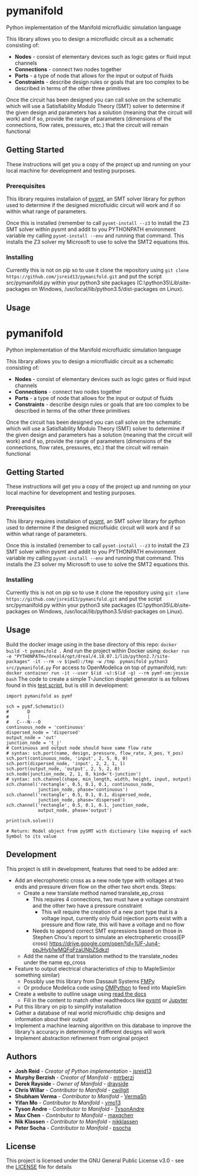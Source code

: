 # pymanifold
Python implementation of the Manifold microfluidic simulation language

This library allows you to design a microfluidic circuit as a schematic consisting of:

* **Nodes** - consist of elementary devices such as logic gates or fluid input channels
* **Connections** - connect two nodes together
* **Ports** - a type of node that allows for the input or output of fluids
* **Constraints** - describe design rules or goals that are too complex to be described
in terms of the other three primitives

Once the circuit has been designed you can call solve on the schematic which will use
a Satisfiability Modulo Theory (SMT) solver to determine if the given design and
parameters has a solution (meaning that the circuit will work) and if so, provide
the range of parameters (dimensions of the connections, flow rates, pressures, etc.)
that the circuit will remain functional

## Getting Started

These instructions will get you a copy of the project up and running on your local
machine for development and testing purposes.

### Prerequisites

This library requires installaion of [pysmt](https://github.com/pysmt/pysmt), an SMT
solver library for python used to determine if the designed microfluidic circuit will
work and if so within what range of parameters.

Once this is installed (remember to call ``` pysmt-install --z3 ``` to install the
Z3 SMT solver within pysmt and addit to you PYTHONPATH environment variable my calling
``` pysmt-install --env ``` and running that command. This installs the Z3 solver my Microsoft
to use to solve the SMT2 equations this.

### Installing

Currently this is not on pip so to use it clone the repository using ```
git clone https://github.com/jsreid13/pymanifold.git ``` and put the script src/pymanifold.py
within your python3 site packages (C:\\python35\Lib\site-packages on Windows, 
/usr/local/lib/python3.5/dist-packages on Linux).

## Usage

# pymanifold
Python implementation of the Manifold microfluidic simulation language

This library allows you to design a microfluidic circuit as a schematic consisting of:

* **Nodes** - consist of elementary devices such as logic gates or fluid input channels
* **Connections** - connect two nodes together
* **Ports** - a type of node that allows for the input or output of fluids
* **Constraints** - describe design rules or goals that are too complex to be described
in terms of the other three primitives

Once the circuit has been designed you can call solve on the schematic which will use
a Satisfiability Modulo Theory (SMT) solver to determine if the given design and
parameters has a solution (meaning that the circuit will work) and if so, provide
the range of parameters (dimensions of the connections, flow rates, pressures, etc.)
that the circuit will remain functional

## Getting Started

These instructions will get you a copy of the project up and running on your local
machine for development and testing purposes.

### Prerequisites

This library requires installaion of [pysmt](https://github.com/pysmt/pysmt), an SMT
solver library for python used to determine if the designed microfluidic circuit will
work and if so within what range of parameters.

Once this is installed (remember to call ``` pysmt-install --z3 ``` to install the
Z3 SMT solver within pysmt and addit to you PYTHONPATH environment variable my calling
``` pysmt-install --env ``` and running that command. This installs the Z3 solver my Microsoft
to use to solve the SMT2 equations this.

### Installing

Currently this is not on pip so to use it clone the repository using ```
git clone https://github.com/jsreid13/pymanifold.git ``` and put the script src/pymanifold.py
within your python3 site packages (C:\\python35\Lib\site-packages on Windows, 
/usr/local/lib/python3.5/dist-packages on Linux).

## Usage

Build the docker image using in the base directory of this repo:
` docker build -t pymanifold . `
And run the project within Docker using:
` docker run -e "PYTHONPATH=/dreal4/opt/dreal/4.18.07.1/lib/python2.7/site-packages" -it --rm -v $(pwd):/tmp -w /tmp  pymanifold python3 src/pymanifold.py `
For access to OpenModelica on top of pymanifold, run:
` docker container run -it --user $(id -u):$(id -g) --rm pymf-om:jessie bash `
The code to create a simple T-Junction droplet generator is as follows found in this
[test script](src/test.py), but is still in development:

```
import pymanifold as pymf

sch = pymf.Schematic()
#       D
#       |
#   C---N---O
continuous_node = 'continuous'
dispersed_node = 'dispersed'
output_node = 'out'
junction_node = 't_j'
# Continuous and output node should have same flow rate
# syntax: sch.port(name, design, pressure, flow_rate, X_pos, Y_pos)
sch.port(continuous_node, 'input', 2, 5, 0, 0)
sch.port(dispersed_node, 'input', 2, 2, 1, 1)
sch.port(output_node, 'output', 2, 5, 2, 0)
sch.node(junction_node, 2, 1, 0, kind='t-junction')
# syntax: sch.channel(shape, min_length, width, height, input, output)
sch.channel('rectangle', 0.5, 0.1, 0.1, continuous_node,
            junction_node, phase='continuous')
sch.channel('rectangle', 0.5, 0.1, 0.1, dispersed_node,
            junction_node, phase='dispersed')
sch.channel('rectangle', 0.5, 0.1, 0.1, junction_node,
            output_node, phase='output')

print(sch.solve())

# Return: Model object from pySMT with dictionary like mapping of each Symbol to its value
```

## Development

This project is still in development, features that need to be added are:

* Add an elecrophoretic cross as a new node type with voltages at two ends and pressure driven flow on
the other two short ends. Steps:
  * Create a new translate method named translate_ep_cross
    * This requires 4 connections, two must have a voltage constraint and the other two have a pressure
	constraint
	  * This will require the creation of a new port type that is a voltage input, currently only
	  fluid injection ports exist with a pressure and flow rate, this will have a voltage and no flow
	* Needs to append correct SMT expressions based on those in Stephen Chou's report to simulate an
	electropheretic cross(EP cross) https://drive.google.com/open?id=1UF-Jun4-ppJHyb1wMQFqFzaUNbZSdkzl
  * Add the name of that translation method to the translate_nodes under the name ep_cross
* Feature to output electrical characteristics of chip to MapleSim(or something similar)
  * Possibly use this library from Dassault Systems [FMPy](https://github.com/CATIA-Systems/FMPy)
  * Or produce Modelica code using [OMPython](https://github.com/OpenModelica/OMPython) 
  to feed into MapleSim
* Create a website to outline usage using [read the docs](https://readthedocs.org/)
  * Fill in the content to match other readthedocs like [pysmt](http://pysmt.readthedocs.io)
  or [Jupyter](http://jupyter.readthedocs.io)
* Put this library on pip to simplify installation
* Gather a database of real world microfluidic chip designs and information about their output
* Implement a machine learning algorithm on this database to improve the library's accuracy in
determining if different designs will work
* Implement abstraction refinement from original project

## Authors

* **Josh Reid** - *Creator of Python implementation* - [jsreid13](https://github.com/jsreid13)
* **Murphy Berzish** - *Creator of Manifold* - [mtrberzi](https://github.com/mtrberzi)
* **Derek Rayside** - *Owner of Manifold* - [drayside](https://github.com/drayside)
* **Chris Willar** - *Contributor to Manifold* - [cwillgit](https://github.com/cwillgit)
* **Shubham Verma** - *Contributor to Manifold* - [VermaSh](https://github.com/VermaSh)
* **Yifan Mo** - *Contributor to Manifold* - [ymo13](https://github.com/ymo13)
* **Tyson Andre** - *Contributor to Manifold* - [TysonAndre](https://github.com/TysonAndre)
* **Max Chen** - *Contributor to Manifold* - [maxqchen](https://github.com/maxqchen)
* **Nik Klassen** - *Contributor to Manifold* - [nikklassen](https://github.com/nikklassen)
* **Peter Socha** - *Contributor to Manifold* - [psocha](https://github.com/psocha)

## License

This project is licensed under the GNU General Public License v3.0 - see the
[LICENSE](LICENSE) file for details
